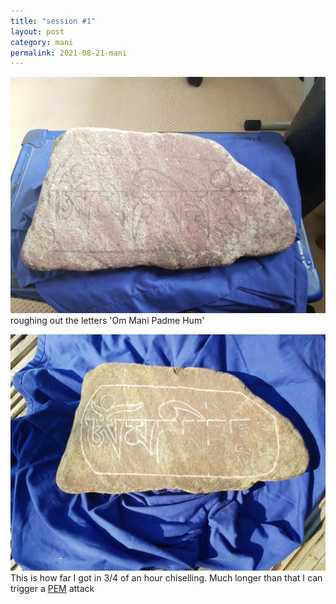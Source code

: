 ```yaml
---
title: "session #1"
layout: post
category: mani
permalink: 2021-08-21-mani
---
```


![stone3](/assets/images/mani/mani10/stone3.jpg)  
roughing out the letters 'Om Mani Padme Hum'  

![stone4](/assets/images/mani/mani10/stone4.jpg)  
This is how far I got in 3/4 of an hour chiselling. Much longer than that I can trigger a [PEM](https://en.wikipedia.org/wiki/Post-exertional_malaise) attack
